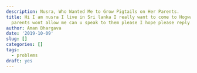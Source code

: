 ```yaml
---
description: Nusra, Who Wanted Me to Grow Pigtails on Her Parents.
title: Hi I am nusra I live in Sri lanka I really want to come to Hogwarts but my
  parents wont allow me can u speak to them please I hope please reply professor Dumbledore
author: Aman Bhargava
date: '2019-10-09'
slug: []
categories: []
tags:
  - problems
draft: yes
---
```



